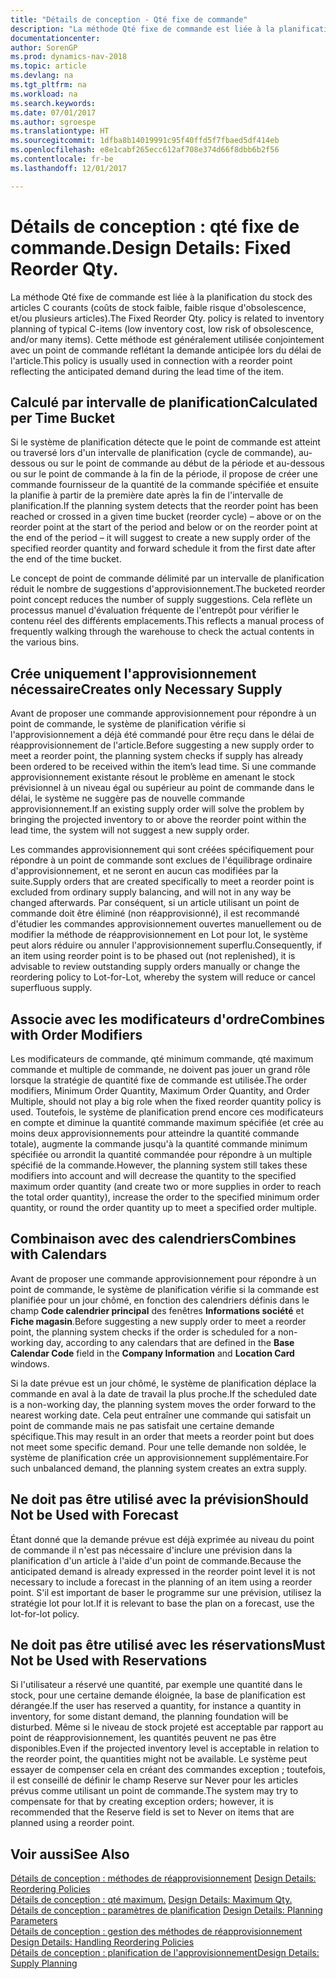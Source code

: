 ```yaml
---
title: "Détails de conception - Qté fixe de commande"
description: "La méthode Qté fixe de commande est liée à la planification du stock des articles C courants (coûts de stock faible, faible risque d'obsolescence, et/ou plusieurs articles). Cette méthode est généralement utilisée conjointement avec un point de commande reflétant la demande anticipée lors du délai de l'article."
documentationcenter: 
author: SorenGP
ms.prod: dynamics-nav-2018
ms.topic: article
ms.devlang: na
ms.tgt_pltfrm: na
ms.workload: na
ms.search.keywords: 
ms.date: 07/01/2017
ms.author: sgroespe
ms.translationtype: HT
ms.sourcegitcommit: 1dfba8b14019991c95f40ffd5f7fbaed5df414eb
ms.openlocfilehash: e8e1cabf265ecc612af708e374d66f8dbb6b2f56
ms.contentlocale: fr-be
ms.lasthandoff: 12/01/2017

---
```

# <a name="design-details-fixed-reorder-qty"></a><span data-ttu-id="52b7f-104">Détails de conception : qté fixe de commande.</span><span class="sxs-lookup"><span data-stu-id="52b7f-104">Design Details: Fixed Reorder Qty.</span></span>
<span data-ttu-id="52b7f-105">La méthode Qté fixe de commande est liée à la planification du stock des articles C courants (coûts de stock faible, faible risque d'obsolescence, et/ou plusieurs articles).</span><span class="sxs-lookup"><span data-stu-id="52b7f-105">The Fixed Reorder Qty. policy is related to inventory planning of typical C-items (low inventory cost, low risk of obsolescence, and/or many items).</span></span> <span data-ttu-id="52b7f-106">Cette méthode est généralement utilisée conjointement avec un point de commande reflétant la demande anticipée lors du délai de l'article.</span><span class="sxs-lookup"><span data-stu-id="52b7f-106">This policy is usually used in connection with a reorder point reflecting the anticipated demand during the lead time of the item.</span></span>  

## <a name="calculated-per-time-bucket"></a><span data-ttu-id="52b7f-107">Calculé par intervalle de planification</span><span class="sxs-lookup"><span data-stu-id="52b7f-107">Calculated per Time Bucket</span></span>  
 <span data-ttu-id="52b7f-108">Si le système de planification détecte que le point de commande est atteint ou traversé lors d'un intervalle de planification (cycle de commande), au-dessous ou sur le point de commande au début de la période et au-dessous ou sur le point de commande à la fin de la période, il propose de créer une commande fournisseur de la quantité de la commande spécifiée et ensuite la planifie à partir de la première date après la fin de l'intervalle de planification.</span><span class="sxs-lookup"><span data-stu-id="52b7f-108">If the planning system detects that the reorder point has been reached or crossed in a given time bucket (reorder cycle) – above or on the reorder point at the start of the period and below or on the reorder point at the end of the period – it will suggest to create a new supply order of the specified reorder quantity and forward schedule it from the first date after the end of the time bucket.</span></span>  

 <span data-ttu-id="52b7f-109">Le concept de point de commande délimité par un intervalle de planification réduit le nombre de suggestions d'approvisionnement.</span><span class="sxs-lookup"><span data-stu-id="52b7f-109">The bucketed reorder point concept reduces the number of supply suggestions.</span></span> <span data-ttu-id="52b7f-110">Cela reflète un processus manuel d'évaluation fréquente de l'entrepôt pour vérifier le contenu réel des différents emplacements.</span><span class="sxs-lookup"><span data-stu-id="52b7f-110">This reflects a manual process of frequently walking through the warehouse to check the actual contents in the various bins.</span></span>  

## <a name="creates-only-necessary-supply"></a><span data-ttu-id="52b7f-111">Crée uniquement l'approvisionnement nécessaire</span><span class="sxs-lookup"><span data-stu-id="52b7f-111">Creates only Necessary Supply</span></span>  
 <span data-ttu-id="52b7f-112">Avant de proposer une commande approvisionnement pour répondre à un point de commande, le système de planification vérifie si l'approvisionnement a déjà été commandé pour être reçu dans le délai de réapprovisionnement de l'article.</span><span class="sxs-lookup"><span data-stu-id="52b7f-112">Before suggesting a new supply order to meet a reorder point, the planning system checks if supply has already been ordered to be received within the item’s lead time.</span></span> <span data-ttu-id="52b7f-113">Si une commande approvisionnement existante résout le problème en amenant le stock prévisionnel à un niveau égal ou supérieur au point de commande dans le délai, le système ne suggère pas de nouvelle commande approvisionnement.</span><span class="sxs-lookup"><span data-stu-id="52b7f-113">If an existing supply order will solve the problem by bringing the projected inventory to or above the reorder point within the lead time, the system will not suggest a new supply order.</span></span>  

 <span data-ttu-id="52b7f-114">Les commandes approvisionnement qui sont créées spécifiquement pour répondre à un point de commande sont exclues de l'équilibrage ordinaire d'approvisionnement, et ne seront en aucun cas modifiées par la suite.</span><span class="sxs-lookup"><span data-stu-id="52b7f-114">Supply orders that are created specifically to meet a reorder point is excluded from ordinary supply balancing, and will not in any way be changed afterwards.</span></span> <span data-ttu-id="52b7f-115">Par conséquent, si un article utilisant un point de commande doit être éliminé (non réapprovisionné), il est recommandé d'étudier les commandes approvisionnement ouvertes manuellement ou de modifier la méthode de réapprovisionnement en Lot pour lot, le système peut alors réduire ou annuler l'approvisionnement superflu.</span><span class="sxs-lookup"><span data-stu-id="52b7f-115">Consequently, if an item using reorder point is to be phased out (not replenished), it is advisable to review outstanding supply orders manually or change the reordering policy to Lot-for-Lot, whereby the system will reduce or cancel superfluous supply.</span></span>  

## <a name="combines-with-order-modifiers"></a><span data-ttu-id="52b7f-116">Associe avec les modificateurs d'ordre</span><span class="sxs-lookup"><span data-stu-id="52b7f-116">Combines with Order Modifiers</span></span>  
 <span data-ttu-id="52b7f-117">Les modificateurs de commande, qté minimum commande, qté maximum commande et multiple de commande, ne doivent pas jouer un grand rôle lorsque la stratégie de quantité fixe de commande est utilisée.</span><span class="sxs-lookup"><span data-stu-id="52b7f-117">The order modifiers, Minimum Order Quantity, Maximum Order Quantity, and Order Multiple, should not play a big role when the fixed reorder quantity policy is used.</span></span> <span data-ttu-id="52b7f-118">Toutefois, le système de planification prend encore ces modificateurs en compte et diminue la quantité commande maximum spécifiée (et crée au moins deux approvisionnements pour atteindre la quantité commande totale), augmente la commande jusqu'à la quantité commande minimum spécifiée ou arrondit la quantité commandée pour répondre à un multiple spécifié de la commande.</span><span class="sxs-lookup"><span data-stu-id="52b7f-118">However, the planning system still takes these modifiers into account and will decrease the quantity to the specified maximum order quantity (and create two or more supplies in order to reach the total order quantity), increase the order to the specified minimum order quantity, or round the order quantity up to meet a specified order multiple.</span></span>  

## <a name="combines-with-calendars"></a><span data-ttu-id="52b7f-119">Combinaison avec des calendriers</span><span class="sxs-lookup"><span data-stu-id="52b7f-119">Combines with Calendars</span></span>  
 <span data-ttu-id="52b7f-120">Avant de proposer une commande approvisionnement pour répondre à un point de commande, le système de planification vérifie si la commande est planifiée pour un jour chômé, en fonction des calendriers définis dans le champ **Code calendrier principal** des fenêtres **Informations société** et **Fiche magasin**.</span><span class="sxs-lookup"><span data-stu-id="52b7f-120">Before suggesting a new supply order to meet a reorder point, the planning system checks if the order is scheduled for a non-working day, according to any calendars that are defined in the **Base Calendar Code** field in the **Company Information** and **Location Card** windows.</span></span>  

 <span data-ttu-id="52b7f-121">Si la date prévue est un jour chômé, le système de planification déplace la commande en aval à la date de travail la plus proche.</span><span class="sxs-lookup"><span data-stu-id="52b7f-121">If the scheduled date is a non-working day, the planning system moves the order forward to the nearest working date.</span></span> <span data-ttu-id="52b7f-122">Cela peut entraîner une commande qui satisfait un point de commande mais ne pas satisfait une certaine demande spécifique.</span><span class="sxs-lookup"><span data-stu-id="52b7f-122">This may result in an order that meets a reorder point but does not meet some specific demand.</span></span> <span data-ttu-id="52b7f-123">Pour une telle demande non soldée, le système de planification crée un approvisionnement supplémentaire.</span><span class="sxs-lookup"><span data-stu-id="52b7f-123">For such unbalanced demand, the planning system creates an extra supply.</span></span>  

## <a name="should-not-be-used-with-forecast"></a><span data-ttu-id="52b7f-124">Ne doit pas être utilisé avec la prévision</span><span class="sxs-lookup"><span data-stu-id="52b7f-124">Should Not be Used with Forecast</span></span>  
 <span data-ttu-id="52b7f-125">Étant donné que la demande prévue est déjà exprimée au niveau du point de commande il n'est pas nécessaire d'inclure une prévision dans la planification d'un article à l'aide d'un point de commande.</span><span class="sxs-lookup"><span data-stu-id="52b7f-125">Because the anticipated demand is already expressed in the reorder point level it is not necessary to include a forecast in the planning of an item using a reorder point.</span></span> <span data-ttu-id="52b7f-126">S'il est important de baser le programme sur une prévision, utilisez la stratégie lot pour lot.</span><span class="sxs-lookup"><span data-stu-id="52b7f-126">If it is relevant to base the plan on a forecast, use the lot-for-lot policy.</span></span>  

## <a name="must-not-be-used-with-reservations"></a><span data-ttu-id="52b7f-127">Ne doit pas être utilisé avec les réservations</span><span class="sxs-lookup"><span data-stu-id="52b7f-127">Must Not be Used with Reservations</span></span>  
 <span data-ttu-id="52b7f-128">Si l'utilisateur a réservé une quantité, par exemple une quantité dans le stock, pour une certaine demande éloignée, la base de planification est dérangée.</span><span class="sxs-lookup"><span data-stu-id="52b7f-128">If the user has reserved a quantity, for instance a quantity in inventory, for some distant demand, the planning foundation will be disturbed.</span></span> <span data-ttu-id="52b7f-129">Même si le niveau de stock projeté est acceptable par rapport au point de réapprovisionnement, les quantités peuvent ne pas être disponibles.</span><span class="sxs-lookup"><span data-stu-id="52b7f-129">Even if the projected inventory level is acceptable in relation to the reorder point, the quantities might not be available.</span></span> <span data-ttu-id="52b7f-130">Le système peut essayer de compenser cela en créant des commandes exception ; toutefois, il est conseillé de définir le champ Reserve sur Never pour les articles prévus comme utilisant un point de commande.</span><span class="sxs-lookup"><span data-stu-id="52b7f-130">The system may try to compensate for that by creating exception orders; however, it is recommended that the Reserve field is set to Never on items that are planned using a reorder point.</span></span>  

## <a name="see-also"></a><span data-ttu-id="52b7f-131">Voir aussi</span><span class="sxs-lookup"><span data-stu-id="52b7f-131">See Also</span></span>  
 <span data-ttu-id="52b7f-132">[Détails de conception : méthodes de réapprovisionnement](design-details-reordering-policies.md) </span><span class="sxs-lookup"><span data-stu-id="52b7f-132">[Design Details: Reordering Policies](design-details-reordering-policies.md) </span></span>  
 <span data-ttu-id="52b7f-133">[Détails de conception : qté maximum.](design-details-maximum-qty.md) </span><span class="sxs-lookup"><span data-stu-id="52b7f-133">[Design Details: Maximum Qty.](design-details-maximum-qty.md) </span></span>  
 <span data-ttu-id="52b7f-134">[Détails de conception : paramètres de planification](design-details-planning-parameters.md) </span><span class="sxs-lookup"><span data-stu-id="52b7f-134">[Design Details: Planning Parameters](design-details-planning-parameters.md) </span></span>  
 <span data-ttu-id="52b7f-135">[Détails de conception : gestion des méthodes de réapprovisionnement](design-details-handling-reordering-policies.md) </span><span class="sxs-lookup"><span data-stu-id="52b7f-135">[Design Details: Handling Reordering Policies](design-details-handling-reordering-policies.md) </span></span>  
 [<span data-ttu-id="52b7f-136">Détails de conception : planification de l'approvisionnement</span><span class="sxs-lookup"><span data-stu-id="52b7f-136">Design Details: Supply Planning</span></span>](design-details-supply-planning.md)

